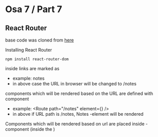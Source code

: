 # Osa 7 / Part 7

## React Router

base code was cloned from [here](/https://github.com/fullstack-hy2020/routed-anecdotes)

Installing React Router

```shell
npm install react-router-dom
```

inside <Router> links are marked as <Link>

- example: <Link to="/notes">notes</Link>
- in above case the URL in browser will be changed to /notes

components which will be rendered based on the URL are defined with component <Route>

- example: <Route path="/notes" element={<Notes />} />
- in above if URL path is /notes, Notes -element will be rendered

Components which will be rendered based on url are placed inside <Routes> -component (inside the <Router>)
